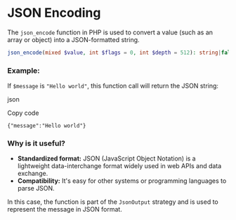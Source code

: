 # **JSON Encoding**

The `json_encode` function in PHP is used to convert a value (such as an array or object) into a JSON-formatted string.

```php
json_encode(mixed $value, int $flags = 0, int $depth = 512): string|false
```


### Example:

If `$message` is `"Hello world"`, this function call will return the JSON string:

json

Copy code

`{"message":"Hello world"}`

### Why is it useful?

- **Standardized format:** JSON (JavaScript Object Notation) is a lightweight data-interchange format widely used in web APIs and data exchange.
- **Compatibility:** It's easy for other systems or programming languages to parse JSON.

In this case, the function is part of the `JsonOutput` strategy and is used to represent the message in JSON format.